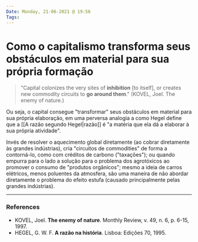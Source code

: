 ```yaml
---
Date: Monday, 21-06-2021 @ 19:56
Tags:
---
```

# Como o capitalismo transforma seus obstáculos em material para sua própria formação
> "Capital colonizes the very sites of **inhibition** [to itself], or creates new commodity circuits to **go around them**." (KOVEL, Joel. The enemy of nature.)

Ou seja, o capital consegue "transformar" seus obstáculos em material para sua própria elaboração, em uma perversa analogia a como Hegel define que a [[A razão segundo Hegel|razão]] é "a matéria que ela dá a elaborar à sua própria atividade". 

Invés de resolver o aquecimento global diretamente (ao cobrar diretamente às grandes indústrias), cria "circuitos de commodities" de forma a contorná-lo, como com créditos de carbono ("taxações"); ou quando empurra para o lado a solução para o problema dos agrotóxicos ao promover o consumo de "produtos orgânicos"; mesmo a ideia de carros elétricos, menos poluentes da atmosfera, são uma maneira de não abordar diretamente o problema do efeito estufa (causado principalmente pelas grandes indústrias). 

---
### References
- KOVEL, Joel. **The enemy of nature**. Monthly Review, v. 49, n. 6, p. 6-15, 1997.
- HEGEL, G. W. F. **A razão na história**. Lisboa: Edições 70, 1995.